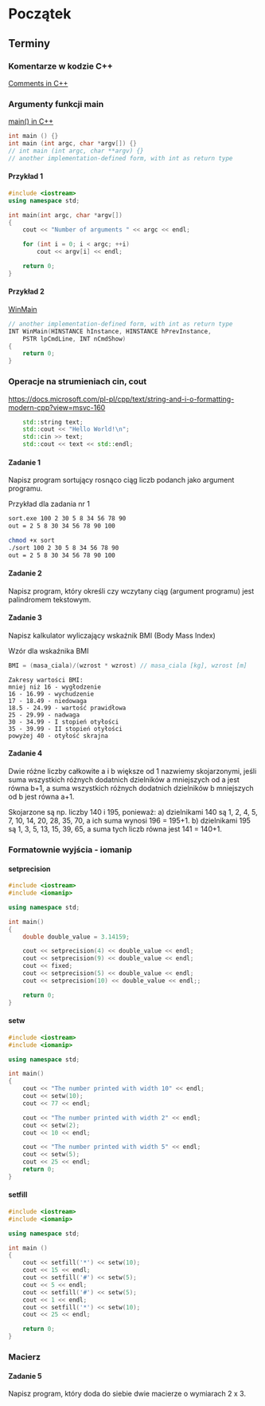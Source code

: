 # Początek

## Terminy

### Komentarze w kodzie C++
[Comments in C++](https://en.cppreference.com/w/cpp/comment)

### Argumenty funkcji main
[main() in C++](https://en.cppreference.com/w/cpp/language/main_function)

```cpp
int main () {}
int main (int argc, char *argv[]) {}
// int main (int argc, char **argv) {}
// another implementation-defined form, with int as return type	
```
#### Przykład 1
```cpp
#include <iostream>
using namespace std;

int main(int argc, char *argv[])
{
    cout << "Number of arguments " << argc << endl;

    for (int i = 0; i < argc; ++i)
        cout << argv[i] << endl;

    return 0;
}
```
#### Przykład 2

[WinMain](https://docs.microsoft.com/en-us/windows/win32/learnwin32/winmain--the-application-entry-point)

```cpp
// another implementation-defined form, with int as return type
INT WinMain(HINSTANCE hInstance, HINSTANCE hPrevInstance,
    PSTR lpCmdLine, INT nCmdShow)
{
    return 0;
}
```
### Operacje na strumieniach cin, cout

https://docs.microsoft.com/pl-pl/cpp/text/string-and-i-o-formatting-modern-cpp?view=msvc-160

```cpp
    std::string text;
    std::cout << "Hello World!\n";
    std::cin >> text;
    std::cout << text << std::endl;
```


#### Zadanie 1
Napisz program sortujący rosnąco ciąg liczb podanch jako argument programu.

Przykład dla zadania nr 1
```sh
sort.exe 100 2 30 5 8 34 56 78 90
out = 2 5 8 30 34 56 78 90 100

chmod +x sort
./sort 100 2 30 5 8 34 56 78 90
out = 2 5 8 30 34 56 78 90 100
```
#### Zadanie 2
Napisz program, który określi czy wczytany ciąg (argument programu) jest palindromem tekstowym.

#### Zadanie 3
Napisz kalkulator wyliczający wskaźnik BMI (Body Mass Index)

Wzór dla wskaźnika BMI

```cpp
BMI = (masa_ciala)/(wzrost * wzrost) // masa_ciala [kg], wzrost [m]
```


```
Zakresy wartości BMI:
mniej niż 16 - wygłodzenie
16 - 16.99 - wychudzenie
17 - 18.49 - niedowaga
18.5 - 24.99 - wartość prawidłowa
25 - 29.99 - nadwaga
30 - 34.99 - I stopień otyłości
35 - 39.99 - II stopień otyłości
powyżej 40 - otyłość skrajna
```

#### Zadanie 4
Dwie różne liczby całkowite a i b większe od 1 nazwiemy skojarzonymi, 
jeśli suma wszystkich różnych dodatnich dzielników a mniejszych od a jest równa b+1, 
a suma wszystkich różnych dodatnich dzielników b mniejszych od b jest równa a+1.

Skojarzone są np. liczby 140 i 195, ponieważ:
a) dzielnikami 140 są 1, 2, 4, 5, 7, 10, 14, 20, 28, 35, 70, a ich suma wynosi 196 = 195+1.
b) dzielnikami 195 są 1, 3, 5, 13, 15, 39, 65, a suma tych liczb równa jest 141 = 140+1. 

### Formatownie wyjścia - iomanip

#### setprecision

```cpp
#include <iostream>     
#include <iomanip>      

using namespace std;

int main()
{
    double double_value = 3.14159;

    cout << setprecision(4) << double_value << endl;
    cout << setprecision(9) << double_value << endl;
    cout << fixed;
    cout << setprecision(5) << double_value << endl;
    cout << setprecision(10) << double_value << endl;;

    return 0;
}
```

#### setw

```cpp
#include <iostream>
#include <iomanip>

using namespace std;

int main()
{
    cout << "The number printed with width 10" << endl;
    cout << setw(10);
    cout << 77 << endl;

    cout << "The number printed with width 2" << endl;
    cout << setw(2);
    cout << 10 << endl;

    cout << "The number printed with width 5" << endl;
    cout << setw(5);
    cout << 25 << endl;
    return 0;
}
```

#### setfill

```cpp
#include <iostream>     
#include <iomanip> 

using namespace std;

int main () 
{
    cout << setfill('*') << setw(10);
    cout << 15 << endl;
    cout << setfill('#') << setw(5);
    cout << 5 << endl;
    cout << setfill('#') << setw(5);
    cout << 1 << endl;
    cout << setfill('*') << setw(10);
    cout << 25 << endl;

    return 0;
}
```


### Macierz

#### Zadanie 5
Napisz program, który doda do siebie dwie macierze o wymiarach 2 x 3.





